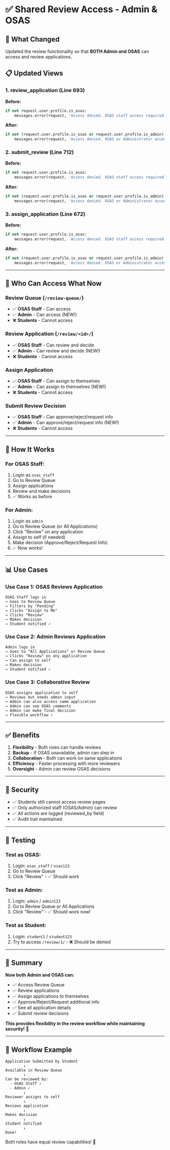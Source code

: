 # ✅ Shared Review Access - Admin & OSAS

## 🎯 What Changed

Updated the review functionality so that **BOTH Admin and OSAS** can access and review applications.

## 📋 Updated Views

### 1. **review_application** (Line 693)
**Before:**
```python
if not request.user.profile.is_osas:
    messages.error(request, 'Access denied. OSAS staff access required.')
```

**After:**
```python
if not (request.user.profile.is_osas or request.user.profile.is_admin):
    messages.error(request, 'Access denied. OSAS or Administrator access required.')
```

### 2. **submit_review** (Line 712)
**Before:**
```python
if not request.user.profile.is_osas:
    messages.error(request, 'Access denied. OSAS staff access required.')
```

**After:**
```python
if not (request.user.profile.is_osas or request.user.profile.is_admin):
    messages.error(request, 'Access denied. OSAS or Administrator access required.')
```

### 3. **assign_application** (Line 672)
**Before:**
```python
if not request.user.profile.is_osas:
    messages.error(request, 'Access denied. OSAS staff access required.')
```

**After:**
```python
if not (request.user.profile.is_osas or request.user.profile.is_admin):
    messages.error(request, 'Access denied. OSAS or Administrator access required.')
```

---

## 🎯 Who Can Access What Now

### Review Queue (`/review-queue/`)
- ✅ **OSAS Staff** - Can access
- ✅ **Admin** - Can access (NEW!)
- ❌ **Students** - Cannot access

### Review Application (`/review/<id>/`)
- ✅ **OSAS Staff** - Can review and decide
- ✅ **Admin** - Can review and decide (NEW!)
- ❌ **Students** - Cannot access

### Assign Application
- ✅ **OSAS Staff** - Can assign to themselves
- ✅ **Admin** - Can assign to themselves (NEW!)
- ❌ **Students** - Cannot access

### Submit Review Decision
- ✅ **OSAS Staff** - Can approve/reject/request info
- ✅ **Admin** - Can approve/reject/request info (NEW!)
- ❌ **Students** - Cannot access

---

## 🚀 How It Works

### For OSAS Staff:
1. Login as `osas_staff`
2. Go to Review Queue
3. Assign applications
4. Review and make decisions
5. ✅ Works as before

### For Admin:
1. Login as `admin`
2. Go to Review Queue (or All Applications)
3. Click "Review" on any application
4. Assign to self (if needed)
5. Make decision (Approve/Reject/Request Info)
6. ✅ Now works!

---

## 📊 Use Cases

### Use Case 1: OSAS Reviews Application
```
OSAS Staff logs in
→ Goes to Review Queue
→ Filters by "Pending"
→ Clicks "Assign to Me"
→ Clicks "Review"
→ Makes decision
→ Student notified ✓
```

### Use Case 2: Admin Reviews Application
```
Admin logs in
→ Goes to "All Applications" or Review Queue
→ Clicks "Review" on any application
→ Can assign to self
→ Makes decision
→ Student notified ✓
```

### Use Case 3: Collaborative Review
```
OSAS assigns application to self
→ Reviews but needs admin input
→ Admin can also access same application
→ Admin can see OSAS comments
→ Admin can make final decision
→ Flexible workflow ✓
```

---

## ✅ Benefits

1. **Flexibility** - Both roles can handle reviews
2. **Backup** - If OSAS unavailable, admin can step in
3. **Collaboration** - Both can work on same applications
4. **Efficiency** - Faster processing with more reviewers
5. **Oversight** - Admin can review OSAS decisions

---

## 🔐 Security

- ✅ Students still cannot access review pages
- ✅ Only authorized staff (OSAS/Admin) can review
- ✅ All actions are logged (reviewed_by field)
- ✅ Audit trail maintained

---

## 🧪 Testing

### Test as OSAS:
1. Login: `osas_staff` / `osas123`
2. Go to Review Queue
3. Click "Review" - ✅ Should work

### Test as Admin:
1. Login: `admin` / `admin123`
2. Go to Review Queue or All Applications
3. Click "Review" - ✅ Should work now!

### Test as Student:
1. Login: `student1` / `student123`
2. Try to access `/review/1/` - ❌ Should be denied

---

## 📝 Summary

**Now both Admin and OSAS can:**
- ✅ Access Review Queue
- ✅ Review applications
- ✅ Assign applications to themselves
- ✅ Approve/Reject/Request additional info
- ✅ See all application details
- ✅ Submit review decisions

**This provides flexibility in the review workflow while maintaining security!** 🎉

---

## 🔄 Workflow Example

```
Application Submitted by Student
        ↓
Available in Review Queue
        ↓
Can be reviewed by:
  - OSAS Staff ✓
  - Admin ✓
        ↓
Reviewer assigns to self
        ↓
Reviews application
        ↓
Makes decision
        ↓
Student notified
        ↓
Done!
```

Both roles have equal review capabilities! 🚀
